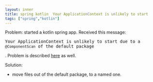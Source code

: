 ```yaml
---
layout: inner
title: spring kotlin  Your ApplicationContext is unlikely to start
tags: ["spring","kotlin"]
---
```

Problem: started a kotlin spring app. Received this message: <pre>Your ApplicationContext is unlikely to start due to a `@ComponentScan` of the default package</pre>. Problem is described [here](https://stackoverflow.com/q/41729712/31610) as well.

Solution:

* move files out of the default package, to a named one.